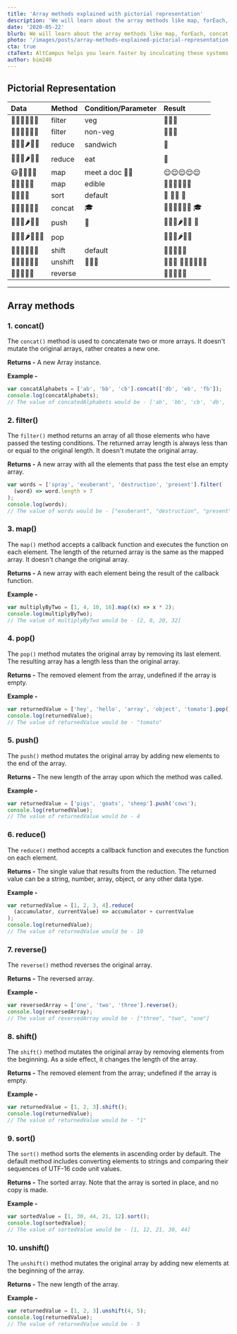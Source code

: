 ```yaml
---
title: 'Array methods explained with pictorial representation'
description: 'We will learn about the array methods like map, forEach, concat, filter, pop, push, reduce etc. Lets look at each of them in detail and also understand them via a nice pictorial representation.'
date: '2020-05-22'
blurb: We will learn about the array methods like map, forEach, concat, filter, pop, push, reduce etc. Lets look at each of them in detail and also understand them via a nice pictorial representation.
photo: '/images/posts/array-methods-explained-pictorial-representation.jpeg'
cta: true
ctaText: AltCampus helps you learn faster by inculcating these systems as part of the learning model. 🙌
author: bim240
---
```


## Pictorial Representation

| Data                 | Method  | Condition/Parameter | Result                       |
| :------------------- | :------ | :------------------ | :--------------------------- |
| 🥚️🍓️🍎️🍗️🍖️🍇️   | filter  | veg                 | 🍓️🍎️🍇️                    |
| 🥚️🍓️🍎️🍗️🍖️🍇️   | filter  | non-veg             | 🥚️🍗️🍖️                    |
| 🍗️🍖️🍞️🌶️🌰️🥩️    | reduce  | sandwich            | 🥪️                          |
| 🍗️🍖️🍞️🌶️🌰️🥩️    | reduce  | eat                 | 💩️                          |
| 😷️🤒️🤕️🤧️🤮️      | map     | meet a doc 👨‍🎨️      | 😌️😌️😌️😌️😌️              |
| 🐓️🐓️🐓️🐓️🐓️      | map     | edible              | 🍗️🍗️🍗️🍗️🍗️🍗️           |
| 👨️👶️👴️👦️         | sort    | default             | 👶️ 👦️👨️ 👴️               |
| 🤵️🤵️🤵️🤵️🤵️🤵️   | concat  | 🎓️                 | 🤵️🤵️🤵️🤵️🤵️🤵️ 🎓️       |
| 🍗️🍖️🍞️🌶️🌰️🥩️    | push    | 🐓️                 | 🍗️🍖️🍞️🌶️🌰️🥩️ 🐓️        |
| 🍗️🍖️🍞️🌶️🌰️🥩️🐓️ | pop     |                     | 🍗️🍖️🍞️🌶️🌰️🥩️            |
| 🥚️🍓️🍎️🍗️🍖️🍇️   | shift   | default             | 🍓️🍎️🍗️🍖️🍇️              |
| 🥚️🍓️🍎️🍗️🍖️🍇️   | unshift | 👨️👶️👴️           | 👨️👶️👴️ 🥚️🍓️🍎️🍗️🍖️🍇️ |
| 🦊️🐺️🦅️🦌️🐰️      | reverse |                     | 🐰️🦌️🦅️🐺️🦊️              |

---

## Array methods

### 1. concat()

The `concat()` method is used to concatenate two or more arrays. It doesn't mutate the original arrays, rather creates a new one.

**Returns -** A new Array instance.

**Example -**

```js
var concatAlphabets = ['ab', 'bb', 'cb'].concat(['db', 'eb', 'fb']);
console.log(concatAlphabets);
// The value of concatedAlphabets would be - ['ab', 'bb', 'cb', 'db', 'eb', 'fb']
```

### 2. filter()

The `filter()` method returns an array of all those elements who have passed the testing conditions. The returned array length is always less than or equal to the original length. It doesn't mutate the original array.

**Returns -** A new array with all the elements that pass the test else an empty array.

```js
var words = ['spray', 'exuberant', 'destruction', 'present'].filter(
  (word) => word.length > 7
);
console.log(words);
// The value of words would be - ["exuberant", "destruction", "present"]
```

### 3. map()

The `map()` method accepts a callback function and executes the function on each element. The length of the returned array is the same as the mapped array. It doesn't change the original array.

**Returns -** A new array with each element being the result of the callback function.

**Example -**

```js
var multiplyByTwo = [1, 4, 10, 16].map((x) => x * 2);
console.log(multiplyByTwo);
// The value of multiplyByTwo would be - [2, 8, 20, 32]
```

### 4. pop()

The `pop()` method mutates the original array by removing its last element. The resulting array has a length less than the original array.

**Returns -** The removed element from the array, undefined if the array is empty.

**Example -**

```js
var returnedValue = ['hey', 'hello', 'array', 'object', 'tomato'].pop();
console.log(returnedValue);
// The value of returnedValue would be - "tomato"
```

### 5. push()

The `push()` method mutates the original array by adding new elements to the end of the array.

**Returns -** The new length of the array upon which the method was called.

**Example -**

```js
var returnedValue = ['pigs', 'goats', 'sheep'].push('cows');
console.log(returnedValue);
// The value of returnedValue would be - 4
```

### 6. reduce()

The `reduce()` method accepts a callback function and executes the function on each element.

**Returns -** The single value that results from the reduction. The returned value can be a string, number, array, object, or any other data type.

**Example -**

```js
var returnedValue = [1, 2, 3, 4].reduce(
  (accumulator, currentValue) => accumulator + currentValue
);
console.log(returnedValue);
// The value of returnedValue would be - 10
```

### 7. reverse()

The `reverse()` method reverses the original array.

**Returns -** The reversed array.

**Example -**

```js
var reversedArray = ['one', 'two', 'three'].reverse();
console.log(reversedArray);
// The value of reversedArray would be - ["three", "two", "one"]
```

### 8. shift()

The `shift()` method mutates the original array by removing elements from the beginning. As a side effect, it changes the length of the array.

**Returns -** The removed element from the array; undefined if the array is empty.

**Example -**

```js
var returnedValue = [1, 2, 3].shift();
console.log(returnedValue);
// The value of returnedValue would be - "1"
```

### 9. sort()

The `sort()` method sorts the elements in ascending order by default. The default method includes converting elements to strings and comparing their sequences of UTF-16 code unit values.

**Returns -** The sorted array. Note that the array is sorted in place, and no copy is made.

**Example -**

```js
var sortedValue = [1, 30, 44, 21, 12].sort();
console.log(sortedValue);
// The value of sortedValue would be - [1, 12, 21, 30, 44]
```

### 10. unshift()

The `unshift()` method mutates the original array by adding new elements at the beginning of the array.

**Returns -** The new length of the array.

**Example -**

```js
var returnedValue = [1, 2, 3].unshift(4, 5);
console.log(returnedValue);
// The value of returnedValue would be - 5
```
